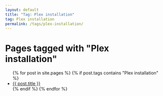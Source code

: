 ```yaml
---
layout: default
title: "Tag: Plex installation"
tag: Plex installation
permalink: /tags/plex-installation/
---
```

<h1>Pages tagged with "Plex installation"</h1>
<ul>
{% for post in site.pages %}
  {% if post.tags contains "Plex installation" %}
  <li><a href="{{ post.url }}">{{ post.title }}</a></li>
  {% endif %}
{% endfor %}
</ul>
